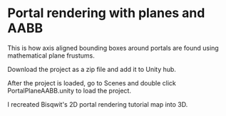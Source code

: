 # Portal rendering with planes and AABB

This is how axis aligned bounding boxes around portals are found using mathematical plane frustums.

Download the project as a zip file and add it to Unity hub.

After the project is loaded, go to Scenes and double click PortalPlaneAABB.unity to load the project.

I recreated Bisqwit's 2D portal rendering tutorial map into 3D.
